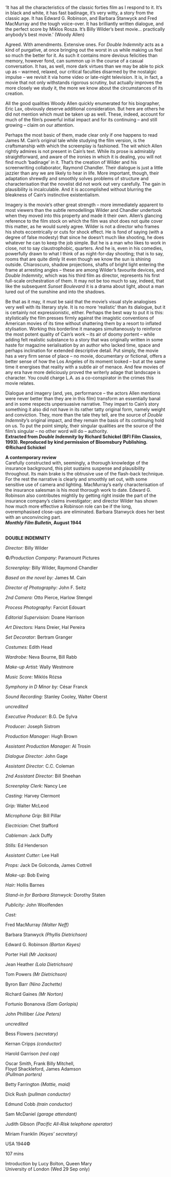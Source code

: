 

‘It has all the characteristics of the classic forties film as I respond to it. It’s in black and white, it has fast badinage, it’s very witty, a story from the classic age. It has Edward G. Robinson, and Barbara Stanwyck and Fred MacMurray and the tough voice-over. It has brilliantly written dialogue, and the perfect score by Miklos Rosza. It’s Billy Wilder’s best movie... practically anybody’s best movie.’ (Woody Allen)

Agreed. With amendments. Extensive ones. For _Double Indemnity_ acts as a kind of purgative, at once bringing out the worst in us while making us feel so much the better for it. As such it contains more devious felicities than memory, however fond, can summon up in the course of a casual conversation. It has, as well, more dark virtues than we may be able to pick up as – warmed, relaxed, our critical faculties disarmed by the nostalgic impulse – we revisit it via home video or late-night television. It is, in fact, a movie that not only withstands rigorous scrutiny, but actually improves the more closely we study it, the more we know about the circumstances of its creation.

All the good qualities Woody Allen quickly enumerated for his biographer,  
Eric Lax, obviously deserve additional consideration. But here are others he did not mention which must be taken up as well. These, indeed, account for much of the film’s powerful initial impact and for its continuing – and still growing – claim on our attention.

Perhaps the most basic of them, made clear only if one happens to read James M. Cain’s original tale while studying the film version, is the craftsmanship with which the screenplay is fashioned. The wit which Allen rightly admires is not present in Cain’s text. While its prose is admirably straightforward, and aware of the ironies in which it is dealing, you will not find much ‘badinage’ in it. That’s the creation of Wilder and his screenwriting collaborator, Raymond Chandler. Their dialogue is just a little jazzier than any we are likely to hear in life. More important, though, their adaptation shrewdly and smoothly solves problems of structure and characterisation that the novelist did not work out very carefully. The gain in plausibility is incalculable. And it is accomplished without blurring the bleakness of Cain’s instinctive existentialism.

Imagery is the movie’s other great strength – more immediately apparent to most viewers than the subtle remodellings Wilder and Chandler undertook when they moved into this property and made it their own. Allen’s glancing reference to the film stock on which the film was shot does not quite cover this matter, as he would surely agree. Wilder is not a director who frames his shots eccentrically or cuts for shock effect. He is fond of saying (with a degree of false modesty) that since he doesn’t much like shooting, he does whatever he can to keep the job simple. But he is a man who likes to work in close, not to say claustrophobic, quarters. And he is, even in his comedies, powerfully drawn to what I think of as night-for-day shooting; that is to say, rooms that are quite dimly lit even though we know the sun is shining outside. Chiaroscuro, shadow projections, shafts of bright light entering the frame at arresting angles – these are among Wilder’s favourite devices, and _Double Indemnity_, which was his third film as director, represents his first full-scale orchestration of them. It may not be too much to say, indeed, that like the subsequent _Sunset Boulevard_ it is a drama about light, about a man lured out of the sunshine and into the shadows.

Be that as it may, it must be said that the movie’s visual style analogises very well with its literary style. It is no more ‘realistic’ than its dialogue, but it is certainly not expressionistic, either. Perhaps the best way to put it is this: stylistically the film presses firmly against the imagistic conventions of American movies of its time without shattering them by a resort to inflated stylisation. Working this borderline it manages simultaneously to reinforce the most potent quality of Cain’s work – its air of doomy portent – while adding felt realistic substance to a story that was originally written in some haste for magazine serialisation by an author who lacked time, space and perhaps inclination for extended descriptive detail. Put simply, the movie has a very firm sense of place – no movie, documentary or fictional, offers a better sense of how the Los Angeles of its moment looked – but at the same time it energises that reality with a subtle air of menace. And few movies of any era have more deliciously proved the writerly adage that landscape is character. You could charge L.A. as a co-conspirator in the crimes this movie relates.

Dialogue and imagery (and, yes, performance – the actors Allen mentions were never better than they are in this film) transform an essentially banal and in some respects unpersuasive narrative. They impart to Cain’s story something it also did not have in its rather tatty original form, namely weight and conviction. They, more than the tale they tell, are the source of _Double Indemnity_’s original impact, and they remain the basis of its continuing hold on us. To put the point simply, their singular qualities are the source of the film’s singular – no other word will do – authority.  
**Extracted from _Double Indemnity_ by Richard Schickel (BFI Film Classics, 1993).  Reproduced by kind permission of Bloomsbury Publishing. ©Richard Schickel**

**A contemporary review**  
Carefully constructed with, seemingly, a thorough knowledge of the insurance background, this plot sustains suspense and plausibility throughout. Its main brake is the obtrusive use of the flash-back technique. For the rest the narrative is clearly and smoothly set out, with some sensitive use of camera and lighting. MacMurray’s early characterisation of the insurance salesman is his most thorough work to date. Edward G. Robinson also contributes mightily by getting right inside the part of the insurance company’s claims investigator; and director Wilder has shown how much more effective a Robinson role can be if the long, overemphasised close-ups are eliminated. Barbara Stanwyck does her best with an unconvincing part.  
**_Monthly Film Bulletin_, August 1944**
<br><br>


**DOUBLE INDEMNITY**<br>


*Director:* Billy Wilder

©_/Production Company:_ Paramount Pictures

*Screenplay:* Billy Wilder, Raymond Chandler

*Based on the novel by:* James M. Cain

*Director of Photography:* John F. Seitz

*2nd Camera:* Otto Pierce, Harlow Stengel

*Process Photography:* Farciot Edouart

*Editorial Supervision:* Doane Harrison

*Art Directors:* Hans Dreier, Hal Pereira

*Set Decorator:* Bertram Granger

*Costumes:* Edith Head

*Wardrobe:* Neva Bourne, Bill Rabb

*Make-up Artist:* Wally Westmore

*Music Score:* Miklós Rózsa

*Symphony in D Minor by:* César Franck

*Sound Recording:* Stanley Cooley, Walter Oberst

*uncredited*

*Executive Producer:* B.G. De Sylva

*Producer:* Joseph Sistrom

*Production Manager:* Hugh Brown

*Assistant Production Manager:* Al Trosin

*Dialogue Director:* John Gage

*Assistant Director:* C.C. Coleman

*2nd Assistant Director:* Bill Sheehan

*Screenplay Clerk:* Nancy Lee

*Casting:* Harvey Clermont

*Grip:* Walter McLeod

*Microphone Grip:* Bill Pillar

*Electrician:* Chet Stafford

*Cableman:* Jack Duffy

*Stills:* Ed Henderson

*Assistant Cutter:* Lee Hall

*Props:* Jack De Golconda, James Cottrell

*Make-up:* Bob Ewing

*Hair:* Hollis Barnes

*Stand-in for Barbara Stanwyck:* Dorothy Staten

*Publicity:* John Woolfenden

*Cast:*

Fred MacMurray *(Walter Neff)*

Barbara Stanwyck *(Phyllis Dietrichson)*

Edward G. Robinson *(Barton Keyes)*

Porter Hall *(Mr Jackson)*

Jean Heather *(Lola Dietrichson)*

Tom Powers *(Mr Dietrichson)*

Byron Barr *(Nino Zachette)*

Richard Gaines *(Mr Norton)*

Fortunio Bonanova *(Sam Gorlopis)*

John Philliber *(Joe Peters)*

*uncredited*

Bess Flowers *(secretary)*

Kernan Cripps *(conductor)*

Harold Garrison *(red cap)*

Oscar Smith, Frank Billy Mitchell,  
Floyd Shackleford, James Adamson  
*(Pullman porters)*

Betty Farrington *(Mattie, maid)*

Dick Rush *(pullman conductor)*

Edmund Cobb *(train conductor)*

Sam McDaniel *(garage attendant)*

Judith Gibson *(Pacific All-Risk telephone operator)*

Miriam Franklin *(Keyes’ secretary)*

USA 1944©

107 mins

Introduction by Lucy Bolton, Queen Mary  
University of London (Wed 29 Sep only)



<!--stackedit_data:
eyJoaXN0b3J5IjpbMTc0MDk4ODA5XX0=
-->